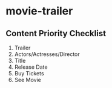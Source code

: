 # movie-trailer

## Content Priority Checklist

1. Trailer
2. Actors/Actresses/Director
3. Title
4. Release Date
5. Buy Tickets
6. See Movie
